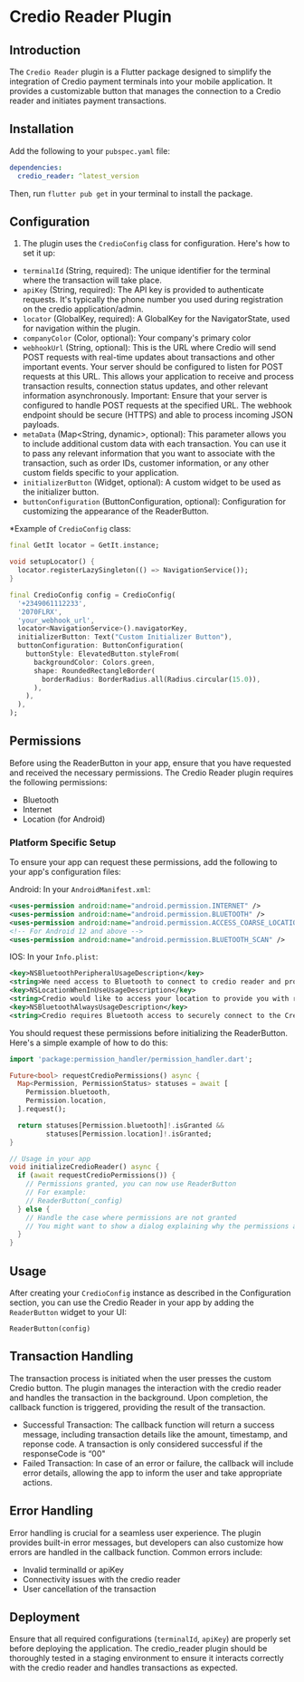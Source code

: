 # Credio Reader Plugin

## Introduction

The `Credio Reader` plugin is a Flutter package designed to simplify the integration of Credio payment terminals into your mobile application. It provides a customizable button that manages the connection to a Credio reader and initiates payment transactions.

## Installation

Add the following to your `pubspec.yaml` file:

```yaml
dependencies:
  credio_reader: ^latest_version
```
Then, run `flutter pub get` in your terminal to install the package.

## Configuration

1. The plugin uses the `CredioConfig` class for configuration. Here's how to set it up:
  - `terminalId` (String, required): The unique identifier for the terminal where the transaction will take place.
  - `apiKey` (String, required): The API key is provided to authenticate requests. It's typically the phone number you used during registration on the credio application/admin.
  - `locator` (GlobalKey<NavigatorState>, required): A GlobalKey for the NavigatorState, used for navigation within the plugin.
  - `companyColor` (Color, optional): Your company's primary color
  - `webhookUrl` (String, optional):  This is the URL where Credio will send POST requests with real-time updates about transactions and other important events. Your server should be configured to listen for POST requests at this URL. This allows your application to receive and process transaction results, connection status updates, and other relevant information asynchronously.
  Important: Ensure that your server is configured to handle POST requests at the specified URL. The webhook endpoint should be secure (HTTPS) and able to process incoming JSON payloads.
  - `metaData` (Map<String, dynamic>, optional): This parameter allows you to include additional custom data with each transaction. You can use it to pass any relevant information that you want to associate with the transaction, such as order IDs, customer information, or any other custom fields specific to your application.
  - `initializerButton` (Widget, optional): A custom widget to be used as the initializer button.
  - `buttonConfiguration` (ButtonConfiguration, optional): Configuration for customizing the appearance of the ReaderButton.


  *Example of `CredioConfig` class:
  ```dart
  final GetIt locator = GetIt.instance;

  void setupLocator() {
    locator.registerLazySingleton(() => NavigationService());
  }

  final CredioConfig config = CredioConfig(
    '+2349061112233',
    '2070FLRX',
    'your_webhook_url',
    locator<NavigationService>().navigatorKey,
    initializerButton: Text("Custom Initializer Button"),
    buttonConfiguration: ButtonConfiguration(
      buttonStyle: ElevatedButton.styleFrom(
        backgroundColor: Colors.green,
        shape: RoundedRectangleBorder(
          borderRadius: BorderRadius.all(Radius.circular(15.0)),
        ),
      ),
    ),
  );
  ```

## Permissions

Before using the ReaderButton in your app, ensure that you have requested and received the necessary permissions. The Credio Reader plugin requires the following permissions:

- Bluetooth
- Internet
- Location (for Android)

 ### Platform Specific Setup
  To ensure your app can request these permissions, add the following to your app's configuration files:

Android:
In your `AndroidManifest.xml`:
```xml
<uses-permission android:name="android.permission.INTERNET" />
<uses-permission android:name="android.permission.BLUETOOTH" />
<uses-permission android:name="android.permission.ACCESS_COARSE_LOCATION" />
<!-- For Android 12 and above -->
<uses-permission android:name="android.permission.BLUETOOTH_SCAN" />
```

IOS:
In your `Info.plist`:

```xml
<key>NSBluetoothPeripheralUsageDescription</key>
<string>We need access to Bluetooth to connect to credio reader and provide you with pos payment functionality.</string>
<key>NSLocationWhenInUseUsageDescription</key>
<string>Credio would like to access your location to provide you with relevant and personalized services. Your location information will only be used while you are using the app.</string>
<key>NSBluetoothAlwaysUsageDescription</key>
<string>Credio requires Bluetooth access to securely connect to the Credio reader and facilitate seamless communication for payment processing and device configuration.</string>
```


You should request these permissions before initializing the ReaderButton. Here's a simple example of how to do this:
```dart
import 'package:permission_handler/permission_handler.dart';

Future<bool> requestCredioPermissions() async {
  Map<Permission, PermissionStatus> statuses = await [
    Permission.bluetooth,
    Permission.location,
  ].request();

  return statuses[Permission.bluetooth]!.isGranted && 
         statuses[Permission.location]!.isGranted;
}

// Usage in your app
void initializeCredioReader() async {
  if (await requestCredioPermissions()) {
    // Permissions granted, you can now use ReaderButton
    // For example:
    // ReaderButton(_config)
  } else {
    // Handle the case where permissions are not granted
    // You might want to show a dialog explaining why the permissions are needed
  }
}
```


## Usage

After creating your `CredioConfig` instance as described in the Configuration section, you can use the Credio Reader in your app by adding the `ReaderButton` widget to your UI:
```
ReaderButton(config)
```

## Transaction Handling

The transaction process is initiated when the user presses the custom Credio button. The plugin manages the interaction with the credio reader and handles the transaction in the background. Upon completion, the callback function is triggered, providing the result of the transaction.

  - Successful Transaction: The callback function will return a success message, including transaction details like the amount, timestamp, and reponse code. A transaction is only considered successful if the responseCode is “00"
  - Failed Transaction: In case of an error or failure, the callback will include error details, allowing the app to inform the user and take appropriate actions.

## Error Handling

Error handling is crucial for a seamless user experience. The plugin provides built-in error messages, but developers can also customize how errors are handled in the callback function. Common errors include:
  - Invalid terminalId or apiKey
  - Connectivity issues with the credio reader
  - User cancellation of the transaction
 
## Deployment

Ensure that all required configurations (`terminalId`, `apiKey`) are properly set before deploying the application. The credio_reader plugin should be thoroughly tested in a staging environment to ensure it interacts correctly with the credio reader and handles transactions as expected.